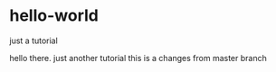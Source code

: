 # hello-world
just a tutorial

hello there. just another tutorial
this is a changes from master branch
